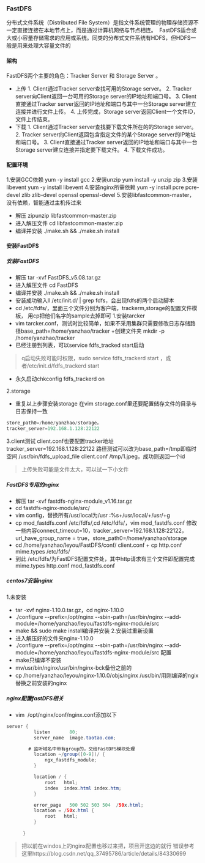 ### FastDFS
分布式文件系统（Distributed File System）是指文件系统管理的物理存储资源不一定直接连接在本地节点上，而是通过计算机网络与节点相连。 
FastDFS适合或大或小容量存储需求的应用或系统。同类的分布式文件系统有HDFS，但HDFS一般是用来处理大容量文件的
#### 架构
FastDFS两个主要的角色：Tracker Server 和 Storage Server 。
+ 上传
1. Client通过Tracker server查找可用的Storage server。
2. Tracker server向Client返回一台可用的Storage server的IP地址和端口号。
3. Client直接通过Tracker server返回的IP地址和端口与其中一台Storage server建立连接并进行文件上传。
4. 上传完成，Storage server返回Client一个文件ID，文件上传结束。
+ 下载
1. Client通过Tracker server查找要下载文件所在的的Storage server。
2. Tracker server向Client返回包含指定文件的某个Storage server的IP地址和端口号。
3. Client直接通过Tracker server返回的IP地址和端口与其中一台Storage server建立连接并指定要下载文件。
4. 下载文件成功。
#### 配置环境
1.安装GCC依赖
yum -y install gcc
2.安装unzip
yum install -y unzip zip
3.安装libevent
yum -y install libevent
4.安装nginx所需依赖
yum -y install pcre pcre-devel zlib zlib-devel openssl openssl-devel
5.安装libfastcommon-master，没有依赖，智能通过主机传过来
+ 解压 zipunzip libfastcommon-master.zip
+ 进入解压文件 cd libfastcommon-master.zip
+ 编译并安装 ./make.sh && ./make.sh install
#### 安装FastDFS
##### 安装FastDFS
+ 解压 tar -xvf FastDFS_v5.08.tar.gz
+ 进入解压文件 cd FastDFS
+ 编译并安装 ./make.sh && ./make.sh install
+ 安装成功输入ll /etc/init.d/ | grep fdfs，会出现fdfs的两个启动脚本
+ cd /etc/fdfs/，里面三个文件分别为客户端，trackerm,storage的配置文件模板，
用cp把他们名字的sample去掉即可
1.安装tarcker
+ vim tarcker.conf，测试时比较简单，如果不采用集群只需要修改日志存储路径base_path=/home/yanzhao/tracker
+创建文件夹 mkdir -p /home/yanzhao/tracker
+ 已经注册到列表，可以service fdfs_tracked start启动
>q启动失败可能时权限，sudo service fdfs_trackerd start ，或者/etc/init.d/fdfs_trackerd start
+ 永久启动chkconfig fdfs_trackerd on

2.storage
+ 重复以上步骤安装storage
在vim storage.conf里还要配置储存文件的目录与日志保持一致
```java
store_path0=/home/yanzhao/storage，
tracker_server=192.168.1.128:22122
```
3.client测试
client.conf也要配置tracker地址tracker_server=192.168.1.128:22122
路径测试可以改为base_path=/tmp即临时空间
/usr/bin/fdfs_upload_file client.conf /tmp/1.jpeg，成功则返回一个id
>上传失败可能是文件太大，可以试一下小文件

##### FastDFS专用的nginx
+ 解压 tar -xvf fastdfs-nginx-module_v1.16.tar.gz
+ cd fastdfs-nginx-module/src/
+ vim config，替换所有/usr/local为/usr
:%s+/usr/local/+/usr/+g
+ cp mod_fastdfs.conf /etc/fdfs/,cd /etc/fdfs/，vim mod_fastdfs.conf
修改一些内容connect_timeout=10，tracker_server=192.168.1.128:22122，url_have_group_name = true，store_path0=/home/yanzhao/storage
+ cd /home/yanzhao/leyou/FastDFS/conf/
client.conf + cp http.conf mime.types /etc/fdfs/
+ 到此 /etc/fdfs/为FastDFS配置文件处，其中http请求有三个文件即配置完成
mime.types http.conf mod_fastdfs.conf
##### centos7安装nginx
1.未安装
+ tar -xvf nginx-1.10.0.tar.gz，cd nginx-1.10.0
+ ./configure --prefix=/opt/nginx --sbin-path=/usr/bin/nginx --add-module=/home/yanzhao/leyou/fastdfs-nginx-module/src
+ make && sudo make install编译并安装
2.安装过重新设置
+ 进入解压好的文件夹nginx-1.10.0
+ ./configure --prefix=/opt/nginx --sbin-path=/usr/bin/nginx --add-module=/home/yanzhao/leyou/fastdfs-nginx-module/src 配置
+ make只编译不安装
+ mv/usr/bin/nginx/usr/bin/nginx-bck备份之前的
+ cp /home/yanzhao/leyou/nginx-1.10.0/objs/nginx /usr/bin/用刚编译的ngix替换之前安装的nginx
##### nginx配置fastDFS相关
+ vim  /opt/nginx/conf/nginx.conf添加以下
```java
server {
          listen       80;
          server_name  image.taotao.com;

      	# 监听域名中带有group的，交给FastDFS模块处理
          location ~/group([0-9])/ {
              ngx_fastdfs_module;
          }

          location / {
              root   html;
              index  index.html index.htm;
          }

          error_page   500 502 503 504  /50x.html;
          location = /50x.html {
              root   html;
          }
          
      }
```
> 把以前在windos上的nginx配置也移过来把，项目开这边的就行
错误参考这里https://blog.csdn.net/qq_37495786/article/details/84330699
